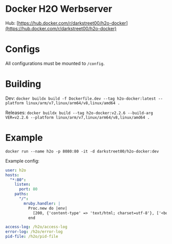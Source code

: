 # Docker H2O Werbserver

Hub: [https://hub.docker.com/r/darkstreet00/h2o-docker](https://hub.docker.com/r/darkstreet00/h2o-docker)

# Configs

All configurations must be mounted to `/config`.

# Building

Dev: `docker buildx build -f Dockerfile.dev --tag h2o-docker:latest --platform linux/arm/v7,linux/arm64/v8,linux/amd64 .`

Releases: `docker buildx build --tag h2o-docker:v2.2.6 --build-arg VER=v2.2.6 --platform linux/arm/v7,linux/arm64/v8,linux/amd64 .`

# Example

`docker run --name h2o -p 8080:80 -it -d darkstreet00/h2o-docker:dev`

Example config:

```yml
user: h2o
hosts:
  "*:80":
    listen:
      port: 80
    paths:
      "/":
        mruby.handler: |
          Proc.new do |env|
            [200, {'content-type' => 'text/html; charset=utf-8'}, ['<body style="background-color:#333366"><h1 style="text-align:center; color:rgb(255, 255, 255)">It Works!</h1></body>']]
          end

access-log: /h2o/access-log
error-log: /h2o/error-log
pid-file: /h2o/pid-file

```
